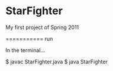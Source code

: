 StarFighter
===========

My first project of Spring 2011


===========
run

In the terminal...

$ javac StarFighter.java
$ java StarFighter
